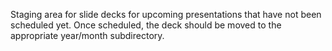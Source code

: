 Staging area for slide decks for upcoming presentations that have not been scheduled yet. Once scheduled, the deck should be moved to the appropriate year/month subdirectory.
